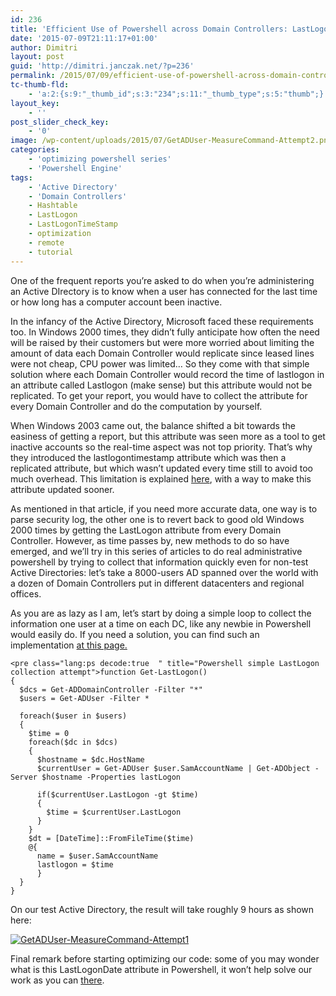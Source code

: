 ```yaml
---
id: 236
title: 'Efficient Use of Powershell across Domain Controllers: LastLogon Part 1'
date: '2015-07-09T21:11:17+01:00'
author: Dimitri
layout: post
guid: 'http://dimitri.janczak.net/?p=236'
permalink: /2015/07/09/efficient-use-of-powershell-across-domain-controllers-lastlogon-part-1/
tc-thumb-fld:
    - 'a:2:{s:9:"_thumb_id";s:3:"234";s:11:"_thumb_type";s:5:"thumb";}'
layout_key:
    - ''
post_slider_check_key:
    - '0'
image: /wp-content/uploads/2015/07/GetADUser-MeasureCommand-Attempt2.png
categories:
    - 'optimizing powershell series'
    - 'Powershell Engine'
tags:
    - 'Active Directory'
    - 'Domain Controllers'
    - Hashtable
    - LastLogon
    - LastLogonTimeStamp
    - optimization
    - remote
    - tutorial
---
```


One of the frequent reports you’re asked to do when you’re administering an Active DIrectory is to know when a user has connected for the last time or how long has a computer account been inactive.

In the infancy of the Active Directory, Microsoft faced these requirements too. In Windows 2000 times, they didn’t fully anticipate how often the need will be raised by their customers but were more worried about limiting the amount of data each Domain Controller would replicate since leased lines were not cheap, CPU power was limited… So they come with that simple solution where each Domain Controller would record the time of lastlogon in an attribute called Lastlogon (make sense) but this attribute would not be replicated. To get your report, you would have to collect the attribute for every Domain Controller and do the computation by yourself.

When Windows 2003 came out, the balance shifted a bit towards the easiness of getting a report, but this attribute was seen more as a tool to get inactive accounts so the real-time aspect was not top priority. That’s why they introduced the lastlogontimestamp attribute which was then a replicated attribute, but which wasn’t updated every time still to avoid too much overhead. This limitation is explained [here](http://blogs.technet.com/b/askds/archive/2009/04/15/the-lastlogontimestamp-attribute-what-it-was-designed-for-and-how-it-works.aspx), with a way to make this attribute updated sooner.

As mentioned in that article, if you need more accurate data, one way is to parse security log, the other one is to revert back to good old Windows 2000 times by getting the LastLogon attribute from every Domain Controller. However, as time passes by, new methods to do so have emerged, and we’ll try in this series of articles to do real administrative powershell by trying to collect that information quickly even for non-test Active Directories: let’s take a 8000-users AD spanned over the world with a dozen of Domain Controllers put in different datacenters and regional offices.

As you are as lazy as I am, let’s start by doing a simple loop to collect the information one user at a time on each DC, like any newbie in Powershell would easily do. If you need a solution, you can find such an implementation [at this page.](https://www.interworks.com/blog/trhymer/2014/01/22/powershell-get-last-logon-all-users-across-all-domain-controllers)

```
<pre class="lang:ps decode:true  " title="Powershell simple LastLogon collection attempt">function Get-LastLogon()
{
  $dcs = Get-ADDomainController -Filter "*"
  $users = Get-ADUser -Filter *

  foreach($user in $users)
  {
    $time = 0
    foreach($dc in $dcs)
    { 
      $hostname = $dc.HostName
      $currentUser = Get-ADUser $user.SamAccountName | Get-ADObject -Server $hostname -Properties lastLogon

      if($currentUser.LastLogon -gt $time) 
      {
        $time = $currentUser.LastLogon
      }
    }
    $dt = [DateTime]::FromFileTime($time)   
    @{
      name = $user.SamAccountName
      lastlogon = $time
      }
  }
}
```

On our test Active Directory, the result will take roughly 9 hours as shown here:

[![GetADUser-MeasureCommand-Attempt1](http://dimitri.janczak.net/wp-content/uploads/2015/07/GetADUser-MeasureCommand-Attempt1.png)](http://dimitri.janczak.net/wp-content/uploads/2015/07/GetADUser-MeasureCommand-Attempt1.png)

Final remark before starting optimizing our code: some of you may wonder what is this LastLogonDate attribute in Powershell, it won’t help solve our work as you can [there](http://social.technet.microsoft.com/wiki/contents/articles/22461.understanding-the-ad-account-attributes-lastlogon-lastlogontimestamp-and-lastlogondate.aspx).